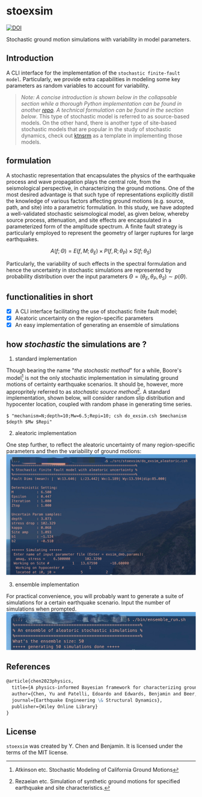 # stoexsim
[![DOI](https://zenodo.org/badge/DOI/10.5281/zenodo.8017643.svg)](https://doi.org/10.5281/zenodo.8017643)

Stochastic ground motion simulations with variability in model parameters.

## Introduction

A CLI interface for the implementation of the `stochastic finite-fault model`. Particularly, we provide extra capabilities in modeling some key parameters as random variables to account for variability.

> *Note: A concise introduction is shown below in the collapsable section while a thorough Python implementation can be found in another [repo](https://github.com/leslieDLcy/eqstochsim). A technical formulation can be found in the section below*. This type of stochastic model is referred to as source-based models. On the other hand, there is another type of site-based stochastic models that are popular in the study of stochastic dynamics, check out [ktnsrm](https://github.com/leslieDLcy/ktnsrm) as a template in implementing those models.

## formulation
A stochastic representation that encapsulates the physics of the earthquake process and wave propagation plays the central role, from the seismological perspective, in characterizing the ground motions. One of the most desired advantage is that such type of representations explicitly distill the knowledge of various factors affecting ground motions (e.g. source, path, and site) into a parametric formulation.
In this study, we have adopted a well-validated stochastic seismological model, as given below, whereby source process, attenuation, and site effects are encapsulated in a parameterized form of the amplitude spectrum. A finite fault strategy is particularly employed to represent the geometry of larger ruptures for large earthquakes.

$$A(f; \Theta) = E(f, M; \theta_{E}) \times P(f, R; \theta_{P}) \times S(f; \theta_{S})$$

Particularly, the variability of such effects in the spectral formulation and hence the uncertainty in stochastic simulations are represented by probability distribution over the input parameters $\Theta=(\theta_{E}, \theta_{P}, \theta_{S}) \sim p(\Theta)$.


## functionalities in short

- [x] A CLI interface facilitating the use of stochastic finite fault model;
- [x] Aleatoric uncertainty on the region-specific parameters
- [x] An easy implementation of generating an ensemble of simulations

## how *stochastic* the simulations are ?

1. standard implementation

Though bearing the name "*the stochastic method*" for a while, Boore's model[^1] is not the only stochastic implementation in simulating ground motions of certainty earthquake scenarios. It should be, however, more appropritely referred to as *stochastic source method*[^2]. A standard implementation, shown below, will consider random slip distribution and hypocenter location, coupled with random phase in generating time series.  

```shell
$ "mechanism=N;depth=10;Mw=6.5;Repi=10; csh do_exsim.csh $mechanism $depth $Mw $Repi"
```

2. aleatoric implementation

One step further, to reflect the aleatoric uncertainty of many region-specific parameters and then the variability of ground motions:
![alt text](visualizations/alea_single.jpeg "single aleatoric simulations")

3. ensemble implementation

For practical convenience, you will probably want to generate a suite of simulations for a certain earthquake scenario. Input the number of simulations when prompted.
![alt text](visualizations/alea_ensemble.jpeg "a suite of simulations")



## References

```markdown
@article{chen2023physics,
  title={A physics-informed Bayesian framework for characterizing ground motion process in the presence of missing data},
  author={Chen, Yu and Patelli, Edoardo and Edwards, Benjamin and Beer, Michael},
  journal={Earthquake Engineering \& Structural Dynamics},
  publisher={Wiley Online Library}
}
```



[^1]: Atkinson etc. Stochastic Modeling of California Ground Motions
[^2]: Rezaeian etc. Simulation of synthetic ground motions for specified earthquake and site characteristics.





## License

`stoexsim` was created by Y. Chen and Benjamin. It is licensed under the terms of the MIT license.

<!-- TODO: Tweak the standart out look of the CLI -->
